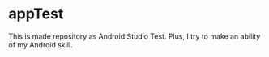 # appTest
This is made repository as Android Studio Test. Plus, I try to make an ability of my Android skill.
